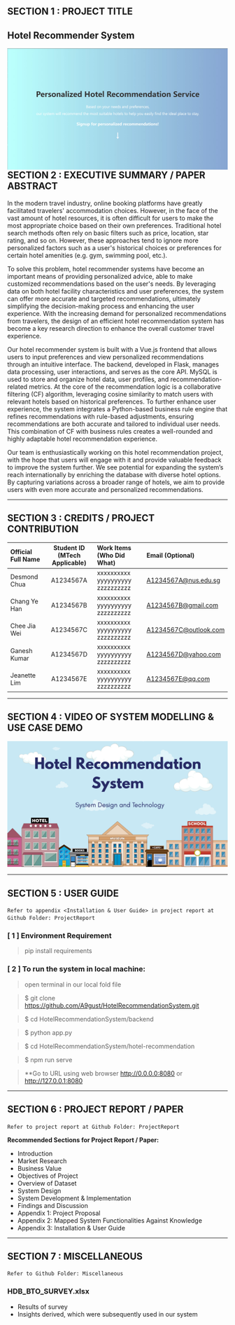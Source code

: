 

## SECTION 1 : PROJECT TITLE
## Hotel Recommender System

<img src="SystemCode/Static/page.png"
     style="float: left; margin-right: 0px;" />

---

## SECTION 2 : EXECUTIVE SUMMARY / PAPER ABSTRACT
In the modern travel industry, online booking platforms have greatly facilitated travelers' accommodation choices. However, in the face of the vast amount of hotel resources, it is often difficult for users to make the most appropriate choice based on their own preferences. Traditional hotel search methods often rely on basic filters such as price, location, star rating, and so on. However, these approaches tend to ignore more personalized factors such as a user's historical choices or preferences for certain hotel amenities (e.g. gym, swimming pool, etc.). 

To solve this problem, hotel recommender systems have become an important means of providing personalized advice, able to make customized recommendations based on the user's needs. By leveraging data on both hotel facility characteristics and user preferences, the system can offer more accurate and targeted recommendations, ultimately simplifying the decision-making process and enhancing the user experience. With the increasing demand for personalized recommendations from travelers, the design of an efficient hotel recommendation system has become a key research direction to enhance the overall customer travel experience.

Our hotel recommender system is built with a Vue.js frontend that allows users to input preferences and view personalized recommendations through an intuitive interface. The backend, developed in Flask, manages data processing, user interactions, and serves as the core API. MySQL is used to store and organize hotel data, user profiles, and recommendation-related metrics. At the core of the recommendation logic is a collaborative filtering (CF) algorithm, leveraging cosine similarity to match users with relevant hotels based on historical preferences. To further enhance user experience, the system integrates a Python-based business rule engine that refines recommendations with rule-based adjustments, ensuring recommendations are both accurate and tailored to individual user needs. This combination of CF with business rules creates a well-rounded and highly adaptable hotel recommendation experience.

Our team is enthusiastically working on this hotel recommendation project, with the hope that users will engage with it and provide valuable feedback to improve the system further. We see potential for expanding the system’s reach internationally by enriching the database with diverse hotel options. By capturing variations across a broader range of hotels, we aim to provide users with even more accurate and personalized recommendations.

---

## SECTION 3 : CREDITS / PROJECT CONTRIBUTION

| Official Full Name  | Student ID (MTech Applicable)  | Work Items (Who Did What) | Email (Optional) |
| :------------ |:---------------:| :-----| :-----|
| Desmond Chua | A1234567A | xxxxxxxxxx yyyyyyyyyy zzzzzzzzzz| A1234567A@nus.edu.sg |
| Chang Ye Han | A1234567B | xxxxxxxxxx yyyyyyyyyy zzzzzzzzzz| A1234567B@gmail.com |
| Chee Jia Wei | A1234567C | xxxxxxxxxx yyyyyyyyyy zzzzzzzzzz| A1234567C@outlook.com |
| Ganesh Kumar | A1234567D | xxxxxxxxxx yyyyyyyyyy zzzzzzzzzz| A1234567D@yahoo.com |
| Jeanette Lim | A1234567E | xxxxxxxxxx yyyyyyyyyy zzzzzzzzzz| A1234567E@qq.com |

---

## SECTION 4 : VIDEO OF SYSTEM MODELLING & USE CASE DEMO

[![Hotel Recommender System](https://raw.githubusercontent.com/A9gust/HotelRecommendationSystem/refs/heads/main/SystemCode/Static/v_page.png)](https://youtu.be/F4kCaQEHqL8 "Hotel Recommender System")

---

## SECTION 5 : USER GUIDE

`Refer to appendix <Installation & User Guide> in project report at Github Folder: ProjectReport`

### [ 1 ] Environment Requirement

> pip install requirements


### [ 2 ] To run the system in local machine:

> open terminal in our local fold file

> $ git clone https://github.com/A9gust/HotelRecommendationSystem.git

> $ cd HotelRecommendationSystem/backend

> $ python app.py

> $ cd HotelRecommendationSystem/hotel-recommendation

> $ npm run serve

> **Go to URL using web browser http://0.0.0.0:8080 or http://127.0.0.1:8080

---
## SECTION 6 : PROJECT REPORT / PAPER

`Refer to project report at Github Folder: ProjectReport`

**Recommended Sections for Project Report / Paper:**
- Introduction	
- Market Research	
- Business Value	
- Objectives of Project	
- Overview of Dataset	
- System Design		
- System Development & Implementation	
- Findings and Discussion	
- Appendix 1: Project Proposal	
- Appendix 2: Mapped System Functionalities Against Knowledge	
- Appendix 3: Installation & User Guide	


---
## SECTION 7 : MISCELLANEOUS

`Refer to Github Folder: Miscellaneous`

### HDB_BTO_SURVEY.xlsx
* Results of survey
* Insights derived, which were subsequently used in our system


